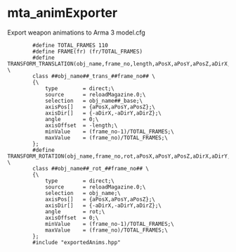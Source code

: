 # mta_animExporter
Export weapon animations to Arma 3 model.cfg

			#define TOTAL_FRAMES 110
			#define FRAME(fr) (fr/TOTAL_FRAMES)
			#define TRANSFORM_TRANSLATION(obj_name,frame_no,length,aPosX,aPosY,aPosZ,aDirX,aDirY,aDirZ) \
			class ##obj_name##_trans_##frame_no## \
			{\
				type		= direct;\
				source		= reloadMagazine.0;\
				selection	= obj_name##_base;\
				axisPos[]	= {aPosX,aPosY,aPosZ};\
				axisDir[]	= {-aDirX,-aDirY,aDirZ};\
				angle		= 0;\
				axisOffset	= -length;\
				minValue	= (frame_no-1)/TOTAL_FRAMES;\
				maxValue	= (frame_no)/TOTAL_FRAMES;\
			};
			#define TRANSFORM_ROTATION(obj_name,frame_no,rot,aPosX,aPosY,aPosZ,aDirX,aDirY,aDirZ) \
			class ##obj_name##_rot_##frame_no## \
			{\
				type		= direct;\
				source		= reloadMagazine.0;\
				selection	= obj_name;\
				axisPos[]	= {aPosX,aPosY,aPosZ};\
				axisDir[]	= {-aDirX,-aDirY,aDirZ};\
				angle		= rot;\
				axisOffset	= 0;\
				minValue	= (frame_no-1)/TOTAL_FRAMES;\
				maxValue	= (frame_no)/TOTAL_FRAMES;\
			};
			#include "exportedAnims.hpp"
